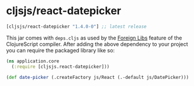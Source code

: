 # cljsjs/react-datepicker

[](dependency)
```clojure
[cljsjs/react-datepicker "1.4.0-0"] ;; latest release
```
[](/dependency)

This jar comes with `deps.cljs` as used by the [Foreign Libs][flibs] feature
of the ClojureScript compiler. After adding the above dependency to your project
you can require the packaged library like so:

```clojure
(ns application.core
  (:require [cljsjs.react-datepicker]))

(def date-picker (.createFactory js/React (.-default js/DatePicker)))
```

[flibs]: https://clojurescript.org/reference/packaging-foreign-deps
